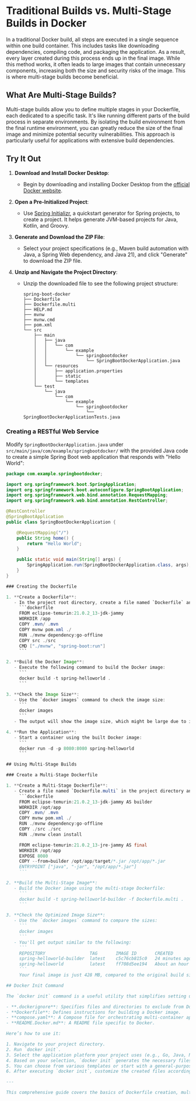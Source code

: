 # Traditional Builds vs. Multi-Stage Builds in Docker

In a traditional Docker build, all steps are executed in a single sequence within one build container. This includes tasks like downloading dependencies, compiling code, and packaging the application. As a result, every layer created during this process ends up in the final image. While this method works, it often leads to large images that contain unnecessary components, increasing both the size and security risks of the image. This is where multi-stage builds become beneficial.

## What Are Multi-Stage Builds?

Multi-stage builds allow you to define multiple stages in your Dockerfile, each dedicated to a specific task. It's like running different parts of the build process in separate environments. By isolating the build environment from the final runtime environment, you can greatly reduce the size of the final image and minimize potential security vulnerabilities. This approach is particularly useful for applications with extensive build dependencies.

## Try It Out

1. **Download and Install Docker Desktop**:
   - Begin by downloading and installing Docker Desktop from the [official Docker website](https://www.docker.com/products/docker-desktop).

2. **Open a Pre-Initialized Project**:
   - Use [Spring Initializr](https://start.spring.io/#!type=maven-project&language=java&platformVersion=3.3.0-M3&packaging=jar&jvmVersion=21&groupId=com.example&artifactId=spring-boot-docker&name=spring-boot-docker&description=Demo%20project%20for%20Spring%20Boot&packageName=com.example.spring-boot-docker&dependencies=web), a quickstart generator for Spring projects, to create a project. It helps generate JVM-based projects for Java, Kotlin, and Groovy.

3. **Generate and Download the ZIP File**:
   - Select your project specifications (e.g., Maven build automation with Java, a Spring Web dependency, and Java 21), and click "Generate" to download the ZIP file.

4. **Unzip and Navigate the Project Directory**:
   - Unzip the downloaded file to see the following project structure:
     ```
     spring-boot-docker
     ├── Dockerfile
     ├── Dockerfile.multi
     ├── HELP.md
     ├── mvnw
     ├── mvnw.cmd
     ├── pom.xml
     └── src
         ├── main
         │   ├── java
         │   │   └── com
         │   │       └── example
         │   │           └── springbootdocker
         │   │               └── SpringBootDockerApplication.java
         │   └── resources
         │       ├── application.properties
         │       ├── static
         │       └── templates
         └── test
             └── java
                 └── com
                     └── example
                         └── springbootdocker
                             └── SpringBootDockerApplicationTests.java
     ```

### Creating a RESTful Web Service

Modify `SpringBootDockerApplication.java` under `src/main/java/com/example/springbootdocker/` with the provided Java code to create a simple Spring Boot web application that responds with "Hello World":

```java
package com.example.springbootdocker;

import org.springframework.boot.SpringApplication;
import org.springframework.boot.autoconfigure.SpringBootApplication;
import org.springframework.web.bind.annotation.RequestMapping;
import org.springframework.web.bind.annotation.RestController;

@RestController
@SpringBootApplication
public class SpringBootDockerApplication {

    @RequestMapping("/")
    public String home() {
        return "Hello World";
    }

    public static void main(String[] args) {
        SpringApplication.run(SpringBootDockerApplication.class, args);
    }
}

### Creating the Dockerfile

1. **Create a Dockerfile**:
   - In the project root directory, create a file named `Dockerfile` and add the following content:
     ```dockerfile
     FROM eclipse-temurin:21.0.2_13-jdk-jammy
     WORKDIR /app
     COPY .mvn/ .mvn
     COPY mvnw pom.xml ./
     RUN ./mvnw dependency:go-offline
     COPY src ./src
     CMD ["./mvnw", "spring-boot:run"]
     ```

2. **Build the Docker Image**:
   - Execute the following command to build the Docker image:
     ```
     docker build -t spring-helloworld .
     ```

3. **Check the Image Size**:
   - Use the `docker images` command to check the image size:
     ```
     docker images
     ```
   - The output will show the image size, which might be large due to including the full JDK and Maven toolchain.

4. **Run the Application**:
   - Start a container using the built Docker image:
     ```
     docker run -d -p 8080:8080 spring-helloworld
     ```

## Using Multi-Stage Builds

### Create a Multi-Stage Dockerfile

1. **Create a Multi-Stage Dockerfile**:
   - Create a file named `Dockerfile.multi` in the project directory and add the following content:
     ```dockerfile
     FROM eclipse-temurin:21.0.2_13-jdk-jammy AS builder
     WORKDIR /opt/app
     COPY .mvn/ .mvn
     COPY mvnw pom.xml ./
     RUN ./mvnw dependency:go-offline
     COPY ./src ./src
     RUN ./mvnw clean install

     FROM eclipse-temurin:21.0.2_13-jre-jammy AS final
     WORKDIR /opt/app
     EXPOSE 8080
     COPY --from=builder /opt/app/target/*.jar /opt/app/*.jar
     ENTRYPOINT ["java", "-jar", "/opt/app/*.jar"]
     ```

2. **Build the Multi-Stage Image**:
   - Build the Docker image using the multi-stage Dockerfile:
     ```
     docker build -t spring-helloworld-builder -f Dockerfile.multi .
     ```

3. **Check the Optimized Image Size**:
   - Use the `docker images` command to compare the sizes:
     ```
     docker images
     ```
   - You'll get output similar to the following:
     ```
     REPOSITORY                 TAG       IMAGE ID       CREATED          SIZE
     spring-helloworld-builder  latest    c5c76cb815c0   24 minutes ago   428MB
     spring-helloworld          latest    ff708d5ee194   About an hour ago 880MB
     ```
     Your final image is just 428 MB, compared to the original build size of 880 MB. By optimizing each stage and only including what's necessary, multi-stage builds help you create smaller, more secure, and efficient Docker images. This approach not only improves performance but also makes your Docker images easier to manage and deploy.

## Docker Init Command

The `docker init` command is a useful utility that simplifies setting up a project to be built and run using Docker. When you execute `docker init` in your project directory, it guides you through creating essential files with sensible defaults tailored for your project:

- **.dockerignore**: Specifies files and directories to exclude from Docker builds.
- **Dockerfile**: Defines instructions for building a Docker image.
- **compose.yaml**: A Compose file for orchestrating multi-container applications.
- **README.Docker.md**: A README file specific to Docker.

Here’s how to use it:

1. Navigate to your project directory.
2. Run `docker init`.
3. Select the application platform your project uses (e.g., Go, Java, Node, Python, etc.).
4. Based on your selection, `docker init` generates the necessary files.
5. You can choose from various templates or start with a general-purpose setup.
6. After executing `docker init`, customize the created files according to your project’s specific requirements.

---

This comprehensive guide covers the basics of Dockerfile creation, multi-stage builds, and utilizing the `docker init` command to streamline Docker project setup. It provides a practical approach to building efficient Docker images and managing Docker projects effectively.
